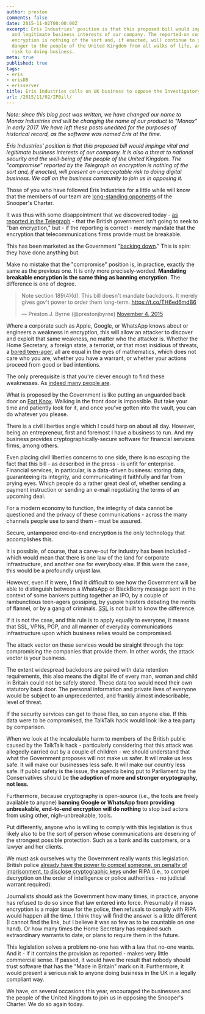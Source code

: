 ```yaml
---
author: preston
comments: false
date: 2015-11-02T00:00:00Z
excerpt: Eris Industries' position is that this proposed bill would impinge vital,
  and legitimate business interests of our company. The reported-on compromise on
  encryption is nothing of the sort and, if enacted, will continue to pose a grave
  danger to the people of the United Kingdom from all walks of life, and an unacceptable
  risk to doing business.
meta: true
published: true
tags:
- eris
- erisDB
- erisserver
title: Eris Industries calls on UK business to oppose the Investigatory Powers Bill
url: /2015/11/02/IPBill/
---
```

<div class="note">
	<em>Note: since this blog post was written, we have changed our name to Monax Industries and will be changing the name of our product to "Monax" in early 2017. We have left these posts unedited for the purposes of historical record, as the software was named Eris at the time.</em>
</div>

*Eris Industries' position is that this proposed bill would impinge vital and legitimate business interests of our company. It is also a threat to national security and the well-being of the people of the United Kingdom. The "compromise" reported by the Telegraph on encryption is nothing of the sort and, if enacted, will present an unacceptable risk to doing digital business. We call on the business community to join us in opposing it.*

Those of you who have followed Eris Industries for a little while will know that the members of our team are [long-standing opponents](/blog/2015/05/29/ei-comms-data-bill/) of the Snooper's Charter.

It was thus with some disappointment that we discovered today - [as reported in the Telegraph](http://www.telegraph.co.uk/news/uknews/terrorism-in-the-uk/11970391/Internet-firms-to-be-banned-from-offering-out-of-reach-communications-under-new-laws.html) - that the British government isn't going to seek to "ban encryption," but - if the reporting is correct - merely mandate that the encryption that telecommunications firms provide must be breakable.

This has been marketed as the Government "[backing down](http://www.dailymail.co.uk/news/article-3299110/Theresa-backtracks-snoopers-charter-drops-plans-let-police-spies-internet-browsing-history.html?ITO=1490&ns_mchannel=rss&ns_campaign=1490)." This is spin: they have done anything but.

Make no mistake that the "compromise" position is, in practice, exactly the same as the previous one. It is only more precisely-worded. **Mandating breakable encryption is the same thing as banning encryption**. The difference is one of degree.

<blockquote class="twitter-tweet" data-conversation="none" lang="en"><p lang="en" dir="ltr">Note section 189(4)(d). This bill doesn&#39;t mandate backdoors. It merely gives gov&#39;t power to order them long-term. <a href="https://t.co/TH6ed6mdB6">https://t.co/TH6ed6mdB6</a></p>&mdash; Preston J. Byrne (@prestonjbyrne) <a href="https://twitter.com/prestonjbyrne/status/661913944496427008">November 4, 2015</a></blockquote>
<script async src="//platform.twitter.com/widgets.js" charset="utf-8"></script>

Where a corporate such as Apple, Google, or WhatsApp knows about or engineers a weakness in encryption, this will allow an attacker to discover and exploit that same weakness, no matter who the attacker is. Whether the Home Secretary, a foreign state, a terrorist, or that most insidious of threats, a [bored teen-ager](http://www.theguardian.com/business/2015/oct/30/second-teenager-arrested-over-talktalk-data-breach), all are equal in the eyes of mathematics, which does not care who you are, whether you have a warrant, or whether your actions proceed from good or bad intentions.

The only prerequisite is that you're clever enough to find these weaknesses. As [indeed many people are](https://en.wikipedia.org/wiki/POODLE).

What is proposed by the Government is like putting an unguarded back door on [Fort Knox](https://en.wikipedia.org/wiki/Fort_Knox). Walking in the front door is impossible. But take your time and patiently look for it, and once you've gotten into the vault, you can do whatever you please.

There is a civil liberties angle which I could harp on about all day. However, being an entrepreneur, first and foremost I have a business to run. And my business provides cryptographically-secure software for financial services firms, among others.

Even placing civil liberties concerns to one side, there is no escaping the fact that this bill - as described in the press - is unfit for enterprise. Financial services, in particular, is a data-driven business: storing data, guaranteeing its integrity, and communicating it faithfully and far from prying eyes. Which people do a rather great deal of, whether sending a payment instruction or sending an e-mail negotiating the terms of an upcoming deal.

For a modern economy to function, the integrity of data cannot be questioned and the privacy of these communications - across the many channels people use to send them - must be assured. 

Secure, untampered end-to-end encryption is the only technology that accomplishes this.

It is possible, of course, that a carve-out for industry has been included - which would mean that there is one law of the land for corporate infrastructure, and another one for everybody else. If this were the case, this would be a profoundly unjust law.

However, even if it were, I find it difficult to see how the Government will be able to distinguish between a WhatsApp or BlackBerry message sent in the context of some bankers putting together an IPO, by a couple of rambunctious teen-agers gossiping, by yuppie hipsters debating the merits of flannel, or by a gang of criminals. [SSL](https://en.wikipedia.org/wiki/Transport_Layer_Security) is not built to know the difference.

If it is not the case, and this rule is to apply equally to everyone, it means that SSL, VPNs, PGP, and all manner of everyday communications infrastructure upon which business relies would be compromised.

The attack vector on these services would be straight through the top: compromising the companies that provide them. In other words, the attack vector is your business.

The extent widespread backdoors are paired with data retention requirements, this also means the digital life of every man, woman and child in Britain could not be safely stored. These data too would need their own statutory back door. The personal information and private lives of everyone would be subject to an unprecedented, and frankly almost indescribable, level of threat.

If the security services can get to these files, so can anyone else. If this data were to be compromised, the TalkTalk hack would look like a tea party by comparison.

When we look at the incalculable harm to members of the British public caused by the TalkTalk hack - particularly considering that this attack was allegedly carried out by a couple of children - we should understand that what the Government proposes will not make us safer. It will make us less safe. It will make our businesses less safe. It will make our country less safe. If public safety is the issue, the agenda being put to Parliament by the Conservatives should be **the adoption of more and stronger cryptography, not less.**

Furthermore, because cryptography is open-source (i.e., the tools are freely available to anyone) **banning Google or WhatsApp from providing unbreakable, end-to-end encryption will do nothing** to stop bad actors from using other, nigh-unbreakable, tools.

Put differently, anyone who is willing to comply with this legislation is thus likely also to be the sort of person whose communications are deserving of the strongest possible protection. Such as a bank and its customers, or a lawyer and her clients.

We must ask ourselves why the Government really wants this legislation. British police [already have the power to compel someone, on penalty of imprisonment, to disclose cryptographic keys](https://wiki.openrightsgroup.org/wiki/Regulation_of_Investigatory_Powers_Act_2000/Part_III) under RIPA (i.e., to compel decryption on the order of intelligence or police authorities - no judicial warrant required).

Journalists should ask the Government how many times, in practice, anyone has refused to do so since that law entered into force. Presumably if mass encryption is a major issue for the police, then refusals to comply with RIPA would happen all the time. I think they will find the answer is a little different (I cannot find the link, but I believe it was so few as to be countable on one hand). Or how many times the Home Secretary has required such extraordinary warrants to date, or plans to require them in the future.

This legislation solves a problem no-one has with a law that no-one wants. And it - if it contains the provision as reported - makes very little commercial sense. If passed, it would have the result that nobody should trust software that has the "Made in Britain" mark on it. Furthermore, it would present a serious risk to anyone doing business in the UK in a legally compliant way.

We have, on several occasions this year, encouraged the businesses and the people of the United Kingdom to join us in opposing the Snooper's Charter. We do so again today.
